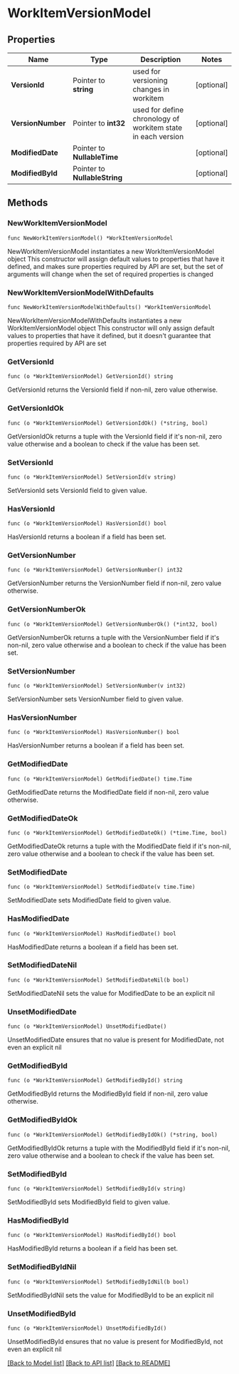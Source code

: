 # WorkItemVersionModel

## Properties

Name | Type | Description | Notes
------------ | ------------- | ------------- | -------------
**VersionId** | Pointer to **string** | used for versioning changes in workitem | [optional] 
**VersionNumber** | Pointer to **int32** | used for define chronology of workitem state in each version | [optional] 
**ModifiedDate** | Pointer to **NullableTime** |  | [optional] 
**ModifiedById** | Pointer to **NullableString** |  | [optional] 

## Methods

### NewWorkItemVersionModel

`func NewWorkItemVersionModel() *WorkItemVersionModel`

NewWorkItemVersionModel instantiates a new WorkItemVersionModel object
This constructor will assign default values to properties that have it defined,
and makes sure properties required by API are set, but the set of arguments
will change when the set of required properties is changed

### NewWorkItemVersionModelWithDefaults

`func NewWorkItemVersionModelWithDefaults() *WorkItemVersionModel`

NewWorkItemVersionModelWithDefaults instantiates a new WorkItemVersionModel object
This constructor will only assign default values to properties that have it defined,
but it doesn't guarantee that properties required by API are set

### GetVersionId

`func (o *WorkItemVersionModel) GetVersionId() string`

GetVersionId returns the VersionId field if non-nil, zero value otherwise.

### GetVersionIdOk

`func (o *WorkItemVersionModel) GetVersionIdOk() (*string, bool)`

GetVersionIdOk returns a tuple with the VersionId field if it's non-nil, zero value otherwise
and a boolean to check if the value has been set.

### SetVersionId

`func (o *WorkItemVersionModel) SetVersionId(v string)`

SetVersionId sets VersionId field to given value.

### HasVersionId

`func (o *WorkItemVersionModel) HasVersionId() bool`

HasVersionId returns a boolean if a field has been set.

### GetVersionNumber

`func (o *WorkItemVersionModel) GetVersionNumber() int32`

GetVersionNumber returns the VersionNumber field if non-nil, zero value otherwise.

### GetVersionNumberOk

`func (o *WorkItemVersionModel) GetVersionNumberOk() (*int32, bool)`

GetVersionNumberOk returns a tuple with the VersionNumber field if it's non-nil, zero value otherwise
and a boolean to check if the value has been set.

### SetVersionNumber

`func (o *WorkItemVersionModel) SetVersionNumber(v int32)`

SetVersionNumber sets VersionNumber field to given value.

### HasVersionNumber

`func (o *WorkItemVersionModel) HasVersionNumber() bool`

HasVersionNumber returns a boolean if a field has been set.

### GetModifiedDate

`func (o *WorkItemVersionModel) GetModifiedDate() time.Time`

GetModifiedDate returns the ModifiedDate field if non-nil, zero value otherwise.

### GetModifiedDateOk

`func (o *WorkItemVersionModel) GetModifiedDateOk() (*time.Time, bool)`

GetModifiedDateOk returns a tuple with the ModifiedDate field if it's non-nil, zero value otherwise
and a boolean to check if the value has been set.

### SetModifiedDate

`func (o *WorkItemVersionModel) SetModifiedDate(v time.Time)`

SetModifiedDate sets ModifiedDate field to given value.

### HasModifiedDate

`func (o *WorkItemVersionModel) HasModifiedDate() bool`

HasModifiedDate returns a boolean if a field has been set.

### SetModifiedDateNil

`func (o *WorkItemVersionModel) SetModifiedDateNil(b bool)`

 SetModifiedDateNil sets the value for ModifiedDate to be an explicit nil

### UnsetModifiedDate
`func (o *WorkItemVersionModel) UnsetModifiedDate()`

UnsetModifiedDate ensures that no value is present for ModifiedDate, not even an explicit nil
### GetModifiedById

`func (o *WorkItemVersionModel) GetModifiedById() string`

GetModifiedById returns the ModifiedById field if non-nil, zero value otherwise.

### GetModifiedByIdOk

`func (o *WorkItemVersionModel) GetModifiedByIdOk() (*string, bool)`

GetModifiedByIdOk returns a tuple with the ModifiedById field if it's non-nil, zero value otherwise
and a boolean to check if the value has been set.

### SetModifiedById

`func (o *WorkItemVersionModel) SetModifiedById(v string)`

SetModifiedById sets ModifiedById field to given value.

### HasModifiedById

`func (o *WorkItemVersionModel) HasModifiedById() bool`

HasModifiedById returns a boolean if a field has been set.

### SetModifiedByIdNil

`func (o *WorkItemVersionModel) SetModifiedByIdNil(b bool)`

 SetModifiedByIdNil sets the value for ModifiedById to be an explicit nil

### UnsetModifiedById
`func (o *WorkItemVersionModel) UnsetModifiedById()`

UnsetModifiedById ensures that no value is present for ModifiedById, not even an explicit nil

[[Back to Model list]](../README.md#documentation-for-models) [[Back to API list]](../README.md#documentation-for-api-endpoints) [[Back to README]](../README.md)


